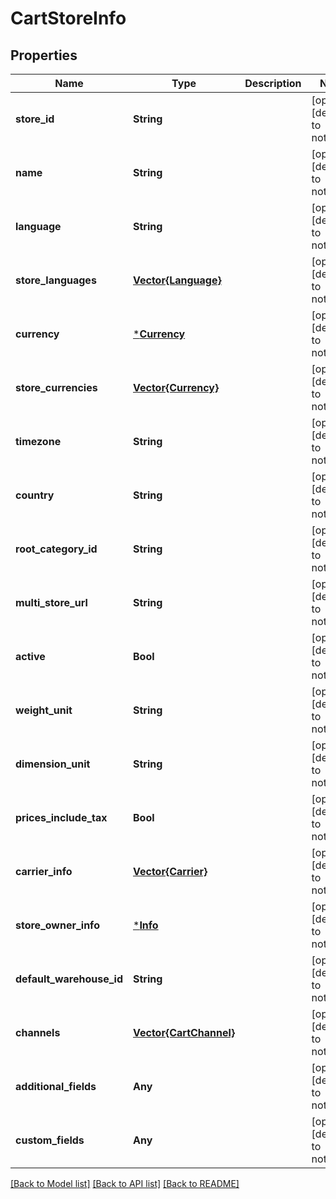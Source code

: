 # CartStoreInfo


## Properties
Name | Type | Description | Notes
------------ | ------------- | ------------- | -------------
**store_id** | **String** |  | [optional] [default to nothing]
**name** | **String** |  | [optional] [default to nothing]
**language** | **String** |  | [optional] [default to nothing]
**store_languages** | [**Vector{Language}**](Language.md) |  | [optional] [default to nothing]
**currency** | [***Currency**](Currency.md) |  | [optional] [default to nothing]
**store_currencies** | [**Vector{Currency}**](Currency.md) |  | [optional] [default to nothing]
**timezone** | **String** |  | [optional] [default to nothing]
**country** | **String** |  | [optional] [default to nothing]
**root_category_id** | **String** |  | [optional] [default to nothing]
**multi_store_url** | **String** |  | [optional] [default to nothing]
**active** | **Bool** |  | [optional] [default to nothing]
**weight_unit** | **String** |  | [optional] [default to nothing]
**dimension_unit** | **String** |  | [optional] [default to nothing]
**prices_include_tax** | **Bool** |  | [optional] [default to nothing]
**carrier_info** | [**Vector{Carrier}**](Carrier.md) |  | [optional] [default to nothing]
**store_owner_info** | [***Info**](Info.md) |  | [optional] [default to nothing]
**default_warehouse_id** | **String** |  | [optional] [default to nothing]
**channels** | [**Vector{CartChannel}**](CartChannel.md) |  | [optional] [default to nothing]
**additional_fields** | **Any** |  | [optional] [default to nothing]
**custom_fields** | **Any** |  | [optional] [default to nothing]


[[Back to Model list]](../README.md#models) [[Back to API list]](../README.md#api-endpoints) [[Back to README]](../README.md)


